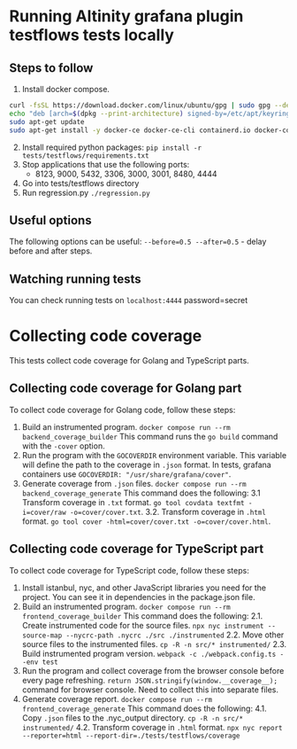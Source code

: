 # Running Altinity grafana plugin testflows tests locally

## Steps to follow

1. Install docker compose.
```bash
curl -fsSL https://download.docker.com/linux/ubuntu/gpg | sudo gpg --dearmor --yes -o /etc/apt/keyrings/docker.gpg
echo "deb [arch=$(dpkg --print-architecture) signed-by=/etc/apt/keyrings/docker.gpg] https://download.docker.com/linux/ubuntu $(lsb_release -cs) test" | sudo tee /etc/apt/sources.list.d/docker.list
sudo apt-get update
sudo apt-get install -y docker-ce docker-ce-cli containerd.io docker-compose-plugin 
```
2. Install required python packages:
  `pip install -r tests/testflows/requirements.txt`
3. Stop applications that use the following ports:
   - 8123, 9000, 5432, 3306, 3000, 3001, 8480, 4444
3. Go into tests/testflows directory
4. Run regression.py
  `./regression.py`
  
## Useful options
  The following options can be useful:
    `--before=0.5 --after=0.5` - delay before and after steps.

## Watching running tests
  You can check running tests on `localhost:4444` password=secret

# Collecting code coverage

This tests collect code coverage for Golang and TypeScript parts.

## Collecting code coverage for Golang part

To collect code coverage for Golang code, follow these steps:

1. Build an instrumented program.
  `docker compose run --rm backend_coverage_builder`
  This command runs the `go build` command with the `-cover` option.
2. Run the program with the `GOCOVERDIR` environment variable.
  This variable will define the path to the coverage in `.json` format.
  In tests, grafana containers use `GOCOVERDIR: "/usr/share/grafana/cover"`.
3. Generate coverage from `.json` files.
  `docker compose run --rm backend_coverage_generate`
  This command does the following:
  3.1 Transform coverage in `.txt` format.
    `go tool covdata textfmt -i=cover/raw -o=cover/cover.txt`.
  3.2. Transform coverage in `.html` format.
    `go tool cover -html=cover/cover.txt -o=cover/cover.html`.

## Collecting code coverage for TypeScript part

To collect code coverage for TypeScript code, follow these steps:

1. Install istanbul, nyc, and other JavaScript libraries you need for the project.
  You can see it in dependencies in the package.json file.
2. Build an instrumented program.
  `docker compose run --rm frontend_coverage_builder`
  This command does the following:
  2.1. Create instrumented code for the source files.
    `npx nyc instrument --source-map --nycrc-path .nycrc ./src ./instrumented`
  2.2. Move other source files to the instrumented files.
    `cp -R -n src/* instrumented/`
  2.3. Build instrumented program version.
    `webpack -c ./webpack.config.ts --env test`
3. Run the program and collect coverage from the browser console before every page refreshing.
  `return JSON.stringify(window.__coverage__);` command for browser console.
  Need to collect this into separate files. 
4. Generate coverage report.
  `docker compose run --rm frontend_coverage_generate`
  This command does the following:
  4.1. Copy `.json` files to the .nyc_output directory.
    `cp -R -n src/* instrumented/`
  4.2. Transform coverage in `.html` format.
    `npx nyc report --reporter=html --report-dir=./tests/testflows/coverage`